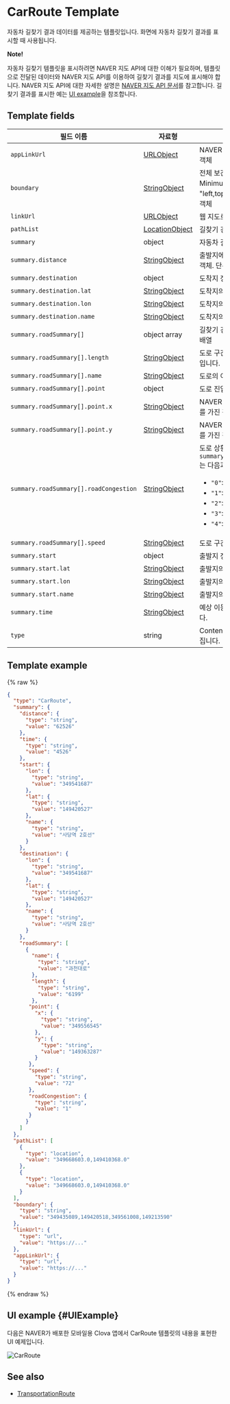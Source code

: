 # CarRoute Template
자동차 길찾기 결과 데이터를 제공하는 템플릿입니다. 화면에 자동차 길찾기 결과를 표시할 때 사용됩니다.

<div class="note">
<p><strong>Note!</strong></p>
<p>자동차 길찾기 템플릿을 표시하려면 NAVER 지도 API에 대한 이해가 필요하며, 템플릿으로 전달된 데이터와 NAVER 지도 API를 이용하여 길찾기 결과를 지도에 표시해야 합니다. NAVER 지도 API에 대한 자세한 설명은 <a href="https://navermaps.github.io/maps.js/docs/">NAVER 지도 API 문서</a>를 참고합니다. 길찾기 결과를 표시한 예는 <a href="#UIExample">UI example</a>을 참조합니다.</p>
</div>

## Template fields

| 필드 이름       | 자료형    | 필드 설명                     |
|---------------|---------|-----------------------------|
| `appLinkUrl`                           | [URLObject](/CIC/References/ContentTemplates/Shared_Objects.md#URLObject)       | NAVER 지도 앱으로 이동하는 URL 정보가 담긴 객체  |
| `boundary`                             | [StringObject](/CIC/References/ContentTemplates/Shared_Objects.md#StringObject) | 전체 보간점을 포함하고 있는 사각의 영역(MBR, Minimum Bounding Rectangle)을 "left,top,right,bottom" 형태의 문자열로 표현한 객체 |
| `linkUrl`                              | [URLObject](/CIC/References/ContentTemplates/Shared_Objects.md#URLObject)       | 웹 지도로 이동하는 URL 정보가 담긴 객체   |
| `pathList`                             | [LocationObject](/CIC/References/ContentTemplates/Shared_Objects.md#LocationObject) | 길찾기 경로의 구간점 정보가 있는 객체 배열 |
| `summary`                              | object | 자동차 길찾기 결과의 요약 정보를 담고 있는 객체 |
| `summary.distance`                     | [StringObject](/CIC/References/ContentTemplates/Shared_Objects.md#StringObject) | 출발지에서 도착지까지의 이동 거리 정보가 담긴 객체. 단위는 미터(m)입니다. |
| `summary.destination`                  | object | 도착지 정보를 담고 있는 객체 |
| `summary.destination.lat`              | [StringObject](/CIC/References/ContentTemplates/Shared_Objects.md#StringObject) | 도착지의 위도 정보가 담긴 객체 |
| `summary.destination.lon`              | [StringObject](/CIC/References/ContentTemplates/Shared_Objects.md#StringObject) | 도착지의 경도 정보가 담긴 객체 |
| `summary.destination.name`             | [StringObject](/CIC/References/ContentTemplates/Shared_Objects.md#StringObject) | 도착지의 이름 정보가 담긴 객체 |
| `summary.roadSummary[]`                | object array | 길찾기 경로 내 도로 요약 정보를 담고 있는 객체 배열 |
| `summary.roadSummary[].length`         | [StringObject](/CIC/References/ContentTemplates/Shared_Objects.md#StringObject) | 도로 구간 길이 정보가 담긴 객체. 단위는 미터(m)입니다. |
| `summary.roadSummary[].name`           | [StringObject](/CIC/References/ContentTemplates/Shared_Objects.md#StringObject) | 도로의 이름 정보가 담긴 객체 |
| `summary.roadSummary[].point`          | object | 도로 진입 좌표 정보를 담고 있는 객체 |
| `summary.roadSummary[].point.x`        | [StringObject](/CIC/References/ContentTemplates/Shared_Objects.md#StringObject) | NAVER 지도에서 도로 진입 지점의 X 좌표 정보를 가진 객체 |
| `summary.roadSummary[].point.y`        | [StringObject](/CIC/References/ContentTemplates/Shared_Objects.md#StringObject) | NAVER 지도에서 도로 진입 지점의 Y 좌표 정보를 가진 객체 |
| `summary.roadSummary[].roadCongestion` | [StringObject](/CIC/References/ContentTemplates/Shared_Objects.md#StringObject) | 도로 상황 정보가 담긴 객체. `summary.roadSummary.roadCongestion.value`는 다음과 같은 값을 가질 수 있습니다. <ul><li><code>"0"</code>: 미수신</li><li><code>"1"</code>: 원활</li><li><code>"2"</code>: 서행</li><li><code>"3"</code>: 지체</li><li><code>"4"</code>: 정체</li></ul> |
| `summary.roadSummary[].speed`          | [StringObject](/CIC/References/ContentTemplates/Shared_Objects.md#StringObject) | 도로 구간의 평균 속도 정보가 담긴 객체 |
| `summary.start`                        | object | 출발지 정보를 담고 있는 객체 |
| `summary.start.lat`                    | [StringObject](/CIC/References/ContentTemplates/Shared_Objects.md#StringObject) | 출발지의 위도 정보가 담긴 객체 |
| `summary.start.lon`                    | [StringObject](/CIC/References/ContentTemplates/Shared_Objects.md#StringObject) | 출발지의 경도 정보가 담긴 객체 |
| `summary.start.name`                   | [StringObject](/CIC/References/ContentTemplates/Shared_Objects.md#StringObject) | 출발지의 이름 정보가 담긴 객체 |
| `summary.time`                         | [StringObject](/CIC/References/ContentTemplates/Shared_Objects.md#StringObject) | 예상 이동 시간 정보가 담긴 객체. 단위는 분입니다. |
| `type`                                 | string | Content template 구분자. `"CarRoute"` 값을 가집니다. |

## Template example

{% raw %}
```json
{
  "type": "CarRoute",
  "summary": {
    "distance": {
      "type": "string",
      "value": "62526"
    },
    "time": {
      "type": "string",
      "value": "4526"
    },
    "start": {
      "lon": {
        "type": "string",
        "value": "349541687"
      },
      "lat": {
        "type": "string",
        "value": "149420527"
      },
      "name": {
        "type": "string",
        "value": "사당역 2호선"
      }
    },
    "destination": {
      "lon": {
        "type": "string",
        "value": "349541687"
      },
      "lat": {
        "type": "string",
        "value": "149420527"
      },
      "name": {
        "type": "string",
        "value": "사당역 2호선"
      }
    },
    "roadSummary": [
      {
        "name": {
          "type": "string",
          "value": "과천대로"
        },
        "length": {
          "type": "string",
          "value": "6199"
        },
       "point": {
         "x": {
           "type": "string",
           "value": "349556545"
         },
         "y": {
           "type": "string",
           "value": "149363287"
         }
       },
       "speed": {
         "type": "string",
         "value": "72"
       },
       "roadCongestion": {
         "type": "string",
         "value": "1"
       }
      }
    ]
  },
  "pathList": [
    {
      "type": "location",
      "value": "349668603.0,149410368.0"
    },
    {
      "type": "location",
      "value": "349668603.0,149410368.0"
    }
  ],
  "boundary": {
    "type": "string",
    "value": "349435089,149420518,349561008,149213590"
  },
  "linkUrl": {
    "type": "url",
    "value": "https://..."
  },
  "appLinkUrl": {
    "type": "url",
    "value": "https://..."
  }
}
```
{% endraw %}

## UI example {#UIExample}
다음은 NAVER가 배포한 모바일용 Clova 앱에서 CarRoute 템플릿의 내용을 표현한 UI 예제입니다.

![CarRoute](/CIC/Resources/Images/Content-Template-CarRoute.png)

## See also
* [TransportationRoute](/CIC/References/ContentTemplates/TransportationRoute.md)
